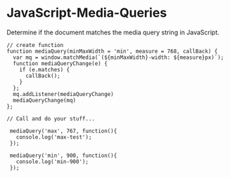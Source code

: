 # JavaScript-Media-Queries
Determine if the document matches the media query string in JavaScript.

```Js 
// create function
function mediaQuery(minMaxWidth = 'min', measure = 768, callBack) {
  var mq = window.matchMedia(`(${minMaxWidth}-width: ${measure}px)`);
  function mediaQueryChange(e) {
    if (e.matches) {
      callBack();
    }
  };
  mq.addListener(mediaQueryChange)
  mediaQueryChange(mq)
};

// Call and do your stuff...

 mediaQuery('max', 767, function(){
   console.log('max-test');
 });

 mediaQuery('min', 900, function(){
   console.log('min-900');
 });

```
